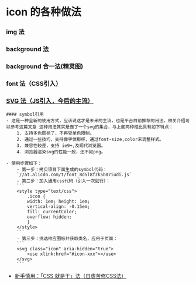 # icon 的各种做法
### img 法
### background 法
### background 合一法(精灵图)
### font 法（CSS引入）
### [SVG 法（JS引入，今后的主流）](http://www.iconfont.cn/help/detail?spm=a313x.7781069.1998910419.d8cf4382a&helptype=code)
    #### symbol引用
    - 这是一种全新的使用方式，应该说这才是未来的主流，也是平台目前推荐的用法。相关介绍可以参考这篇文章 这种用法其实是做了一个svg的集合，与上面两种相比具有如下特点：
        1. 支持多色图标了，不再受单色限制。
        2. 通过一些技巧，支持像字体那样，通过font-size,color来调整样式。
        3. 兼容性较差，支持 ie9+,及现代浏览器。
        4. 浏览器渲染svg的性能一般，还不如png。

    - 使用步骤如下：
        - 第一步：拷贝项目下面生成的symbol代码：
        `//at.alicdn.com/t/font_8d5l8fzk5b87iudi.js`
        - 第二步：加入通用css代码（引入一次就行）：
        ```
        <style type="text/css">
            .icon {
            width: 1em; height: 1em;
            vertical-align: -0.15em;
            fill: currentColor;
            overflow: hidden;
            }
        </style>
        ```
        - 第三步：挑选相应图标并获取类名，应用于页面：
        ```
        <svg class="icon" aria-hidden="true">
            <use xlink:href="#icon-xxx"></use>
        </svg>
        ```
- [新手慎用：「CSS 就是干」法（自虐苦修CSS法）](http://cssicon.space/#/icon/rain)